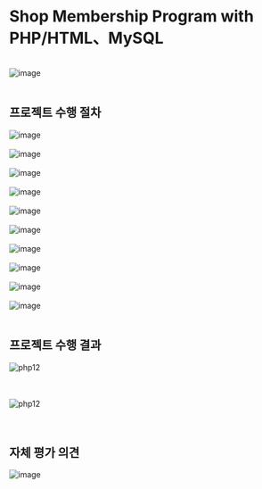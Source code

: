 # Shop Membership Program with PHP/HTML、MySQL
<br>
<img width="８00" alt="image" src="https://github.com/cysim506/ShopMembership/blob/main/shop1.PNG">
<br>
<br>

## 프로젝트 수행 절차

<img width="８00" alt="image" src="https://github.com/cysim506/ShopMembership/blob/main/shop2.PNG">
<br>
<br>
<img width="８00" alt="image" src="https://github.com/cysim506/ShopMembership/blob/main/shop3.PNG">
<br>
<br>
<img width="８00" alt="image" src="https://github.com/cysim506/ShopMembership/blob/main/shop4.PNG">
<br>
<br>
<img width="８00" alt="image" src="https://github.com/cysim506/ShopMembership/blob/main/shop5.PNG">
<br>
<br>
<img width="８00" alt="image" src="https://github.com/cysim506/ShopMembership/blob/main/shop6.PNG">
<br>
<br>
<img width="８00" alt="image" src="https://github.com/cysim506/ShopMembership/blob/main/shop7.PNG">
<br>
<br>
<img width="８00" alt="image" src="https://github.com/cysim506/ShopMembership/blob/main/shop8.PNG">
<br>
<br>
<img width="８00" alt="image" src="https://github.com/cysim506/ShopMembership/blob/main/shop9.PNG">
<br>
<br>
<img width="８00" alt="image" src="https://github.com/cysim506/ShopMembership/blob/main/shop10.PNG">
<br>
<br>
<img width="８00" alt="image" src="https://github.com/cysim506/ShopMembership/blob/main/shop11.PNG">
<br>
<br>



## 프로젝트 수행 결과

![php12](https://github.com/cysim506/ShopMembership/blob/main/shop12.gif)
<br>
<br>
<br>


![php12](https://github.com/cysim506/ShopMembership/blob/main/shop13.gif)
<br>
<br>
<br>


## 자체 평가 의견

<img width="８00" alt="image" src="https://github.com/cysim506/ShopMembership/blob/main/php14.PNG">
